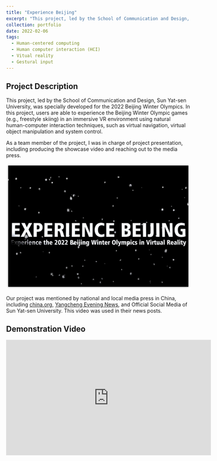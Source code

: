 ```yaml
---
title: "Experience Beijing"
excerpt: "This project, led by the School of Communication and Design, Sun Yat-sen University, was specially developed for the 2022 Beijing Winter Olympics.<br/><img src="/images/Experience-Beijing-1.png"><br/>"
collection: portfolio
date: 2022-02-06
tags:
  - Human-centered computing
  - Human computer interaction (HCI)
  - Vitual reality
  - Gestural input
---
```


## Project Description

This project, led by the School of Communication and Design, Sun Yat-sen University, was specially developed for the 2022 Beijing Winter Olympics. In this project, users are able to experience the Beijing Winter Olympic games (e.g., freestyle skiing) in an immersive VR environment using natural human-computer interaction techniques, such as virtual navigation, virtual object manipulation and system control.

As a team member of the project, I was in charge of project presentation, including producing the showcase video and reaching out to the media press.

<p align="center">
  <img src="/images/Experience-Beijing-1.png" alt="Overview-of-HCI-1" width="600"/>
</p>

Our project was mentioned by national and local media press in China, including [china.org](http://www.china.org.cn/sports/2022-02/04/content_78027571.htm), [Yangcheng Evening News](http://ep.ycwb.com/epaper/ycwb/h5/html5/2022-02/05/content_8_468815.htm), and Official Social Media of Sun Yat-sen University. This video was used in their news posts.

## Demonstration Video

<iframe width="560" height="315" src="https://www.youtube.com/embed/SZeWlfEkN-4?si=2RNJD8sy_91NzUyy" title="YouTube video player" frameborder="0" allow="accelerometer; autoplay; clipboard-write; encrypted-media; gyroscope; picture-in-picture; web-share" referrerpolicy="strict-origin-when-cross-origin" allowfullscreen></iframe>
